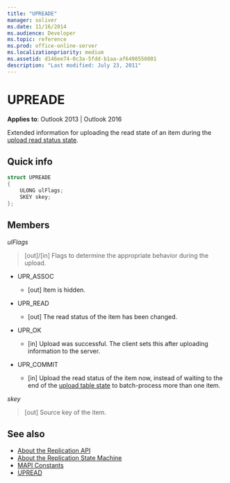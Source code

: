 ```yaml
---
title: "UPREADE"
manager: soliver
ms.date: 11/16/2014
ms.audience: Developer
ms.topic: reference
ms.prod: office-online-server
ms.localizationpriority: medium
ms.assetid: d146ee74-0c3a-5fdd-b1aa-af6498550801
description: "Last modified: July 23, 2011"
---
```


# UPREADE

**Applies to**: Outlook 2013 | Outlook 2016 
  
Extended information for uploading the read state of an item during the [upload read status state](upload-read-status-state.md).
  
## Quick info

```cpp
struct UPREADE 
{ 
    ULONG ulFlags; 
    SKEY skey; 
};
```

## Members

_ulFlags_
  
> [out]/[in] Flags to determine the appropriate behavior during the upload. 
    
  - UPR_ASSOC
    
    - [out] Item is hidden.
    
  - UPR_READ
    
    - [out] The read status of the item has been changed.
    
  - UPR_OK
    
    - [in] Upload was successful. The client sets this after uploading information to the server.
    
  - UPR_COMMIT
    
    - [in] Upload the read status of the item now, instead of waiting to the end of the [upload table state](upload-table-state.md) to batch-process more than one item. 
    
_skey_
  
> [out] Source key of the item.
    
## See also

- [About the Replication API](about-the-replication-api.md)
- [About the Replication State Machine](about-the-replication-state-machine.md)
- [MAPI Constants](mapi-constants.md)
- [UPREAD](upread.md)

